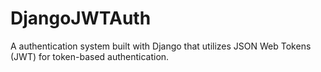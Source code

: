 # DjangoJWTAuth
A authentication system built with Django that utilizes JSON Web Tokens (JWT) for token-based authentication.
